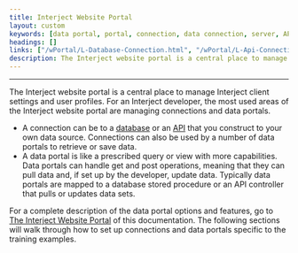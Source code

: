 ```yaml
---
title: Interject Website Portal
layout: custom
keywords: [data portal, portal, connection, data connection, server, API]
headings: []
links: ["/wPortal/L-Database-Connection.html", "/wPortal/L-Api-Connections.html", "/wPortal/The-INTERJECT-Website-Portal.html"]
description: The Interject website portal is a central place to manage Interject client settings and user profiles. For an Interject developer, the most used areas of the Interject website portal are managing connections and data portals.
---
```

* * *

The Interject website portal is a central place to manage Interject client settings and user profiles. For an Interject developer, the most used areas of the Interject website portal are managing connections and data portals.

* A connection can be to a [database](/wPortal/L-Database-Connection.html) or an [API](/wPortal/L-Api-Connections.html) that you construct to your own data source. Connections can also be used by a number of data portals to retrieve or save data.
* A data portal is like a prescribed query or view with more capabilities. Data portals can handle get and post operations, meaning that they can pull data and, if set up by the developer, update data. Typically data portals are mapped to a database stored procedure or an API controller that pulls or updates data sets.

For a complete description of the data portal options and features, go to [The Interject Website Portal](/wPortal/The-INTERJECT-Website-Portal.html) of this documentation. The following sections will walk through how to set up connections and data portals specific to the training examples.
